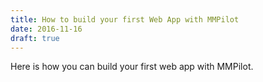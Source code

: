```yaml
---
title: How to build your first Web App with MMPilot
date: 2016-11-16
draft: true
---
```


Here is how you can build your first web app with MMPilot.